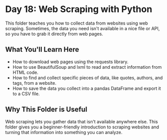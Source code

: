# Day 18: Web Scraping with Python

This folder teaches you how to collect data from websites using web scraping. Sometimes, the data you need isn't available in a nice file or API, so you have to grab it directly from web pages.

## What You'll Learn Here

- How to download web pages using the requests library.
- How to use BeautifulSoup and lxml to read and extract information from HTML code.
- How to find and collect specific pieces of data, like quotes, authors, and tags, from a website.
- How to save the data you collect into a pandas DataFrame and export it to a CSV file.

## Why This Folder is Useful

Web scraping lets you gather data that isn't available anywhere else. This folder gives you a beginner-friendly introduction to scraping websites and turning that information into something you can analyze. 